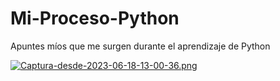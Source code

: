 # Mi-Proceso-Python
Apuntes míos que me surgen durante el aprendizaje de Python

[![Captura-desde-2023-06-18-13-00-36.png](https://i.postimg.cc/pTtMYb4p/Captura-desde-2023-06-18-13-00-36.png)](https://postimg.cc/8FwYN31S)
